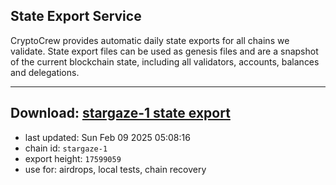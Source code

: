 ## State Export Service
CryptoCrew provides automatic daily state exports for all chains we validate. State export files can be used as genesis files and are a snapshot of the current blockchain state, including all validators, accounts, balances and delegations.

---
**Download: [stargaze-1 state export](https://dl-eu2.ccvalidators.com/SERVICE/stargaze/stargaze-1_export_17599059.json)**
---

- last updated: Sun Feb 09 2025 05:08:16
- chain id: `stargaze-1`
- export height: `17599059`
- use for: airdrops, local tests, chain recovery
